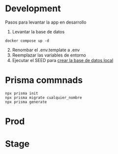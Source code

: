 # Development
Pasos para levantar la app en desarrollo

1.  Levantar la base de datos
```
docker compose up -d
```
2.  Renombar el .env.template a .env
3.  Reemplazar las variables de entorno
4.  Ejecutar el SEED para [crear la base de datos local](http://localhost:3000/api/seed)

# Prisma commnads
```
npx prisma init
npx prisma migrate cualquier_nombre
npx prisma generate

```

# Prod

# Stage